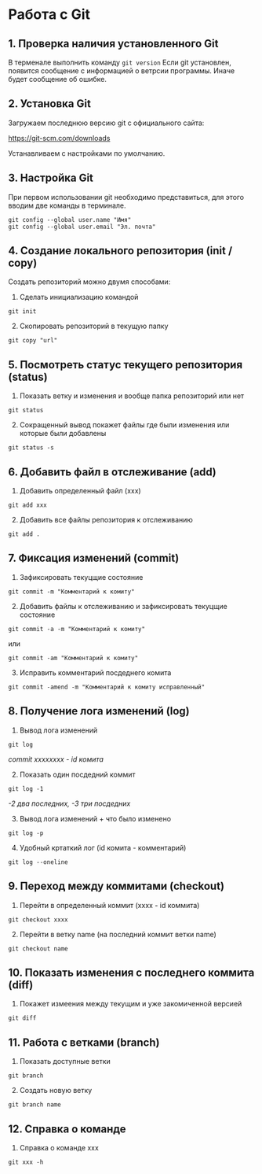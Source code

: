 # Работа с Git
## 1. Проверка наличия установленного Git
В терменале выполнить команду `git version` Если git установлен, появится сообщение с информацией о ветрсии программы. Иначе будет сообщение об ошибке.

## 2. Установка Git
Загружаем последнюю версию git с официального сайта:

https://git-scm.com/downloads

Устанавливаем с настройками по умолчанию.

## 3. Настройка Git
При первом использовании git необходимо представиться, для этого вводим две команды в терминале.

```
git config --global user.name "Имя"
git config --global user.email "Эл. почта"
```

## 4. Создание локального репозитория (init / copy)
Создать репозиторий можно двумя способами:
1. Сделать инициализацию командой
```
git init
```
2. Скопировать репозиторий в текущую папку
```
git copy "url"
```

## 5. Посмотреть статус текущего репозитория (status)

1. Показать ветку и изменения и вообще папка репозиторий или нет
```
git status
```
2. Сокращенный вывод покажет файлы где были изменения или которые были добавлены
```
git status -s
```

## 6. Добавить файл в отслеживание (add)
1. Добавить определенный файл (xxx)
```
git add xxx
```

2. Добавить все файлы репозитория к отслеживанию
```
git add .
```


## 7. Фиксация изменений (commit)
1. Зафиксировать текуцщие состояние
```
git commit -m "Комментарий к комиту"
```

2. Добавить файлы к отслеживанию и зафиксировать текуцщие состояние
```
git commit -a -m "Комментарий к комиту"
```
или
```
git commit -am "Комментарий к комиту"
```
3. Исправить комментарий посдеднего комита
```
git commit -amend -m "Комментарий к комиту исправленный"
```
 
## 8. Получение лога изменений (log)
1. Вывод лога изменений
```
git log
```
*commit xxxxxxxx - id комита*

2. Показать один посдедний коммит
```
git log -1
```
*-2 два последних, -3 три посдедних*

3. Вывод лога изменений + что было изменено
```
git log -p
```
4. Удобный кртаткий лог (id комита - комментарий)
```
git log --oneline
```
## 9. Переход между коммитами (checkout)

1. Перейти в определенный коммит (xxxx - id коммита)
```
git checkout xxxx
```
2. Перейти в ветку name (на последний коммит ветки name)
```
git checkout name
```

## 10. Показать изменения с последнего коммита (diff)

1. Покажет измеения между текущим и уже закомиченной версией
```
git diff
```

## 11. Работа с ветками (branch)

1. Показать доступные ветки
```
git branch
```
2. Создать новую ветку
```
git branch name
```

## 12. Справка о команде

1. Справка о команде xxx
```
git xxx -h
```